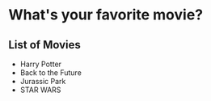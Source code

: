 # What's your favorite movie?

## List of Movies  
- Harry Potter    
- Back to the Future
- Jurassic Park
- STAR WARS
